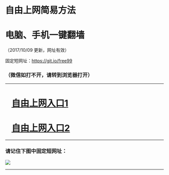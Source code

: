 ﻿# 自由上网简易方法

# 电脑、手机一键翻墙

（2017/10/09 更新，网址有效）

固定短网址：https://git.io/free99

### （微信如打不开，请转到浏览器打开）


***





# &nbsp;&nbsp; <a href="http://ft1688721889.fwq-tz-1001.info/fwqtz01.html?t=10090017114 " target="_blank">自由上网入口1</a>
# &nbsp;&nbsp; <a href="http://ft1072014636.fwq-tz-1002.info/fwqtz02.html?t=10090019566 " target="_blank">自由上网入口2</a>
***

### 请记住下图中固定短网址：

<img src="https://s3-us-west-2.amazonaws.com/fwq-1001/yjfq-20170905okok.png" /> 


***

